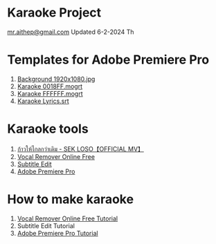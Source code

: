 # Karaoke Project
mr.aithep@gmail.com Updated 6-2-2024 Th

# Templates for Adobe Premiere Pro
1. <a href="https://github.com/aiThep/Karaoke/blob/main/Background%201920x1080.jpg">Background 1920x1080.jpg</a>
2. <a href="https://github.com/aiThep/Karaoke/blob/main/Karaoke%20subtitle%200018FF.mogrt">Karaoke 0018FF.mogrt</a>
3. <a href="https://github.com/aiThep/Karaoke/blob/main/Karaoke%20subtitle%20FFFFFF.mogrt">Karaoke FFFFFF.mogrt</a>
4. <a href="https://github.com/aiThep/Karaoke/blob/main/Karaoke%20subtitles%20lyrics.srt">Karaoke Lyrics.srt</a>

# Karaoke tools
1. <a href="https://www.youtube.com/watch?v=EWUcDIo9VJE">ก้าวให้ไกลกว่าเดิม - SEK LOSO【OFFICIAL MV】</a>
2. <a href="https://multimedia.easeus.com/vocal-remover">Vocal Remover Online Free</a>
3. <a href="https://github.com/SubtitleEdit/subtitleedit/releases">Subtitle Edit</a>
4. <a href="https://www.softwaresuite.store/adobe/premiere/download">Adobe Premiere Pro</a>

# How to make karaoke
1. <a href="https://youtu.be/Pw2Hp6Y5PQ8">Vocal Remover Online Free Tutorial</a>
2. Subtitle Edit Tutorial
3. <a href="https://www.youtube.com/watch?v=WpeXBtL53_M">Adobe Premiere Pro Tutorial</a>
